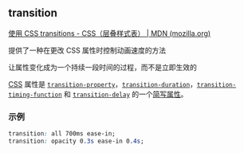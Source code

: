 ## transition

[使用 CSS transitions - CSS（层叠样式表） | MDN (mozilla.org)](https://developer.mozilla.org/zh-CN/docs/Web/CSS/CSS_Transitions/Using_CSS_transitions)

提供了一种在更改 CSS 属性时控制动画速度的方法

让属性变化成为一个持续一段时间的过程，而不是立即生效的

[CSS](https://developer.mozilla.org/en/CSS) 属性是 [`transition-property`](https://developer.mozilla.org/zh-CN/docs/Web/CSS/transition-property)，[`transition-duration`](https://developer.mozilla.org/zh-CN/docs/Web/CSS/transition-duration)，[`transition-timing-function`](https://developer.mozilla.org/zh-CN/docs/Web/CSS/transition-timing-function) 和 [`transition-delay`](https://developer.mozilla.org/zh-CN/docs/Web/CSS/transition-delay) 的一个[简写属性](https://developer.mozilla.org/en-US/docs/Web/CSS/Shorthand_properties)。

### 示例

```css
transition: all 700ms ease-in;
transition: opacity 0.3s ease-in 0.4s;
```



